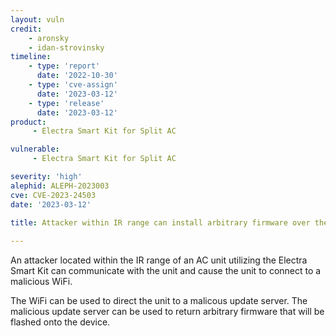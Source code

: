```yaml
---
layout: vuln
credit: 
    - aronsky
    - idan-strovinsky
timeline:
    - type: 'report'
      date: '2022-10-30'
    - type: 'cve-assign'
      date: '2023-03-12'
    - type: 'release'
      date: '2023-03-12'
product:
     - Electra Smart Kit for Split AC

vulnerable:
     - Electra Smart Kit for Split AC

severity: 'high'
alephid: ALEPH-2023003
cve: CVE-2023-24503
date: '2023-03-12'
  
title: Attacker within IR range can install arbitrary firmware over the air

---
```

An attacker located within the IR range of an AC unit utilizing the Electra Smart Kit can communicate with the unit and
cause the unit to connect to a malicious WiFi.

The WiFi can be used to direct the unit to a malicous update server. The malicious update server can be used to return
arbitrary firmware that will be flashed onto the device.
